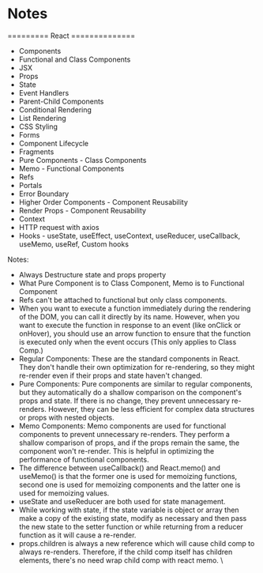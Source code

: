 # Notes

========= React ==============

- Components
- Functional and Class Components
- JSX
- Props
- State
- Event Handlers
- Parent-Child Components
- Conditional Rendering
- List Rendering
- CSS Styling
- Forms
- Component Lifecycle
- Fragments
- Pure Components - Class Components
- Memo - Functional Components
- Refs
- Portals
- Error Boundary
- Higher Order Components - Component Reusability
- Render Props - Component Reusability
- Context
- HTTP request with axios
- Hooks - useState, useEffect, useContext, useReducer, useCallback, useMemo, useRef, Custom hooks

Notes:

- Always Destructure state and props property
- What Pure Component is to Class Component, Memo is to Functional Component
- Refs can't be attached to functional but only class components.
- When you want to execute a function immediately during the rendering of the DOM, you can call it directly by its name. However, when you want to execute the function in response to an event (like onClick or onHover), you should use an arrow function to ensure that the function is executed only when the event occurs (This only applies to Class Comp.)
- Regular Components: These are the standard components in React. They don't handle their own optimization for re-rendering, so they might re-render even if their props and state haven't changed.
- Pure Components: Pure components are similar to regular components, but they automatically do a shallow comparison on the component's props and state. If there is no change, they prevent unnecessary re-renders. However, they can be less efficient for complex data structures or props with nested objects.
- Memo Components: Memo components are used for functional components to prevent unnecessary re-renders. They perform a shallow comparison of props, and if the props remain the same, the component won't re-render. This is helpful in optimizing the performance of functional components.
- The difference between useCallback() and React.memo() and useMemo() is that the former one is used for memoizing functions, second one is used for memoizing components and the latter one is used for memoizing values.
- useState and useReducer are both used for state management.
- While working with state, if the state variable is object or array then make a copy of the existing state, modify as necessary and then pass the new state to the setter function or while returning from a reducer function as it will cause a re-render.
- props.children is always a new reference which will cause child comp to always re-renders. Therefore, if the child comp itself has children elements, there's no need wrap child comp with react memo.
\